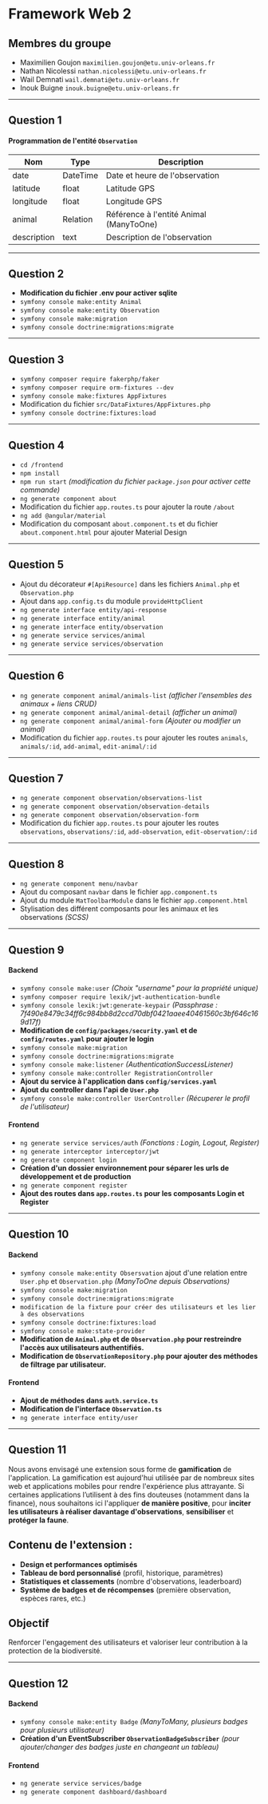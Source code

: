 # Framework Web 2

## Membres du groupe

- Maximilien Goujon `maximilien.goujon@etu.univ-orleans.fr`
- Nathan Nicolessi `nathan.nicolessi@etu.univ-orleans.fr`
- Wail Demnati `wail.demnati@etu.univ-orleans.fr`
- Inouk Buigne `inouk.buigne@etu.univ-orleans.fr`

---

## Question 1

#### Programmation de l'entité `Observation`

| Nom         | Type     | Description                             |
| ----------- | -------- | --------------------------------------- |
| date        | DateTime | Date et heure de l'observation          |
| latitude    | float    | Latitude GPS                            |
| longitude   | float    | Longitude GPS                           |
| animal      | Relation | Référence à l'entité Animal (ManyToOne) |
| description | text     | Description de l'observation            |

---

## Question 2

- **Modification du fichier .env pour activer sqlite**
- `symfony console make:entity Animal`
- `symfony console make:entity Observation`
- `symfony console make:migration`
- `symfony console doctrine:migrations:migrate`

---

## Question 3

- `symfony composer require fakerphp/faker`
- `symfony composer require orm-fixtures --dev`
- `symfony console make:fixtures AppFixtures`
- Modification du fichier `src/DataFixtures/AppFixtures.php`
- `symfony console doctrine:fixtures:load`

---

## Question 4

- `cd /frontend`
- `npm install`
- `npm run start` _(modification du fichier `package.json` pour activer cette commande)_
- `ng generate component about`
- Modification du fichier `app.routes.ts` pour ajouter la route `/about`
- `ng add @angular/material`
- Modification du composant `about.component.ts` et du fichier `about.component.html` pour ajouter Material Design

---

## Question 5

- Ajout du décorateur `#[ApiResource]` dans les fichiers `Animal.php` et `Observation.php`
- Ajout dans `app.config.ts` du module `provideHttpClient`
- `ng generate interface entity/api-response`
- `ng generate interface entity/animal`
- `ng generate interface entity/observation`
- `ng generate service services/animal`
- `ng generate service services/observation`

---

## Question 6

- `ng generate component animal/animals-list` _(afficher l'ensembles des animaux + liens CRUD)_
- `ng generate component animal/animal-detail` _(afficher un animal)_
- `ng generate component animal/animal-form` _(Ajouter ou modifier un animal)_
- Modification du fichier `app.routes.ts` pour ajouter les routes `animals`, `animals/:id`, `add-animal`, `edit-animal/:id`

---

## Question 7

- `ng generate component observation/observations-list`
- `ng generate component observation/observation-details`
- `ng generate component observation/observation-form`
- Modification du fichier `app.routes.ts` pour ajouter les routes `observations`, `observations/:id`, `add-observation`, `edit-observation/:id`

---

## Question 8

- `ng generate component menu/navbar`
- Ajout du composant `navbar` dans le fichier `app.component.ts`
- Ajout du module `MatToolbarModule` dans le fichier `app.component.html`
- Stylisation des différent composants pour les animaux et les observations _(SCSS)_

---

## Question 9

#### Backend

- `symfony console make:user` _(Choix "username" pour la propriété unique)_
- `symfony composer require lexik/jwt-authentication-bundle`
- `symfony console lexik:jwt:generate-keypair` _(Passphrase : 7f490e8479c34ff6c984bb8d2ccd70dbf0421aaee40461560c3bf646c169d17f)_
- **Modification de `config/packages/security.yaml` et de `config/routes.yaml` pour ajouter le login**
- `symfony console make:migration`
- `symfony console doctrine:migrations:migrate`
- `symfony console make:listener` _(AuthenticationSuccessListener)_
- `symfony console make:controller RegistrationController`
- **Ajout du service à l'application dans `config/services.yaml`**
- **Ajout du controller dans l'api de `User.php`**
- `symfony console make:controller UserController` _(Récuperer le profil de l'utilisateur)_

#### Frontend

- `ng generate service services/auth` _(Fonctions : Login, Logout, Register)_
- `ng generate interceptor interceptor/jwt`
- `ng generate component login`
- **Création d'un dossier environnement pour séparer les urls de développement et de production**
- `ng generate component register`
- **Ajout des routes dans `app.routes.ts` pour les composants Login et Register**

---

## Question 10

#### Backend

- `symfony console make:entity Obsersvation` ajout d'une relation entre `User.php` et `Observation.php` _(ManyToOne depuis Observations)_
- `symfony console make:migration`
- `symfony console doctrine:migrations:migrate`
- `modification de la fixture pour créer des utilisateurs et les lier à des observations`
- `symfony console doctrine:fixtures:load`
- `symfony console make:state-provider`
- **Modification de `Animal.php` et de `Observation.php` pour restreindre l'accès aux utilisateurs authentifiés.**
- **Modification de `ObservationRepository.php` pour ajouter des méthodes de filtrage par utilisateur.**

#### Frontend

- **Ajout de méthodes dans `auth.service.ts`**
- **Modification de l'interface `Observation.ts`**
- `ng generate interface entity/user`

---

## Question 11

Nous avons envisagé une extension sous forme de **gamification** de l'application.
La gamification est aujourd'hui utilisée par de nombreux sites web et applications mobiles pour rendre l'expérience plus attrayante.
Si certaines applications l’utilisent à des fins douteuses (notamment dans la finance), nous souhaitons ici l'appliquer **de manière positive**, pour **inciter les utilisateurs à réaliser davantage d'observations**, **sensibiliser** et **protéger la faune**.

## Contenu de l'extension :

- **Design et performances optimisés**
- **Tableau de bord personnalisé** (profil, historique, paramètres)
- **Statistiques et classements** (nombre d'observations, leaderboard)
- **Système de badges et de récompenses** (première observation, espèces rares, etc.)

## Objectif

Renforcer l'engagement des utilisateurs et valoriser leur contribution à la protection de la biodiversité.

---

## Question 12

#### Backend

- `symfony console make:entity Badge` _(ManyToMany, plusieurs badges pour plusieurs utilisateur)_
- **Création d'un EventSubscriber `ObservationBadgeSubscriber`** _(pour ajouter/changer des badges juste en changeant un tableau)_

#### Frontend

- `ng generate service services/badge`
- `ng generate component dashboard/dashboard`
